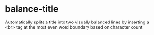 # balance-title
Automatically splits a title into two visually balanced lines by inserting a &lt;br> tag at the most even word boundary based on character count
